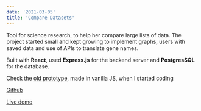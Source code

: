 ```yaml
---
date: '2021-03-05'
title: 'Compare Datasets'
---
```


Tool for science research, to help her compare large lists of data. The project started small and kept growing to implement graphs, users with saved data and use of APIs to translate gene names.

Built with **React**, used **Express.js** for the backend server and **PostgresSQL** for the database.

Check the [old prototype](https://github.com/abonmassip/JSapps), made in vanilla JS, when I started coding

[Github](#)

[Live demo](#)